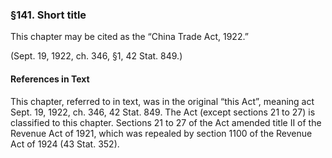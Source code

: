 ### §141. Short title ###

This chapter may be cited as the “China Trade Act, 1922.”

(Sept. 19, 1922, ch. 346, §1, 42 Stat. 849.)

#### References in Text ####

This chapter, referred to in text, was in the original “this Act”, meaning act Sept. 19, 1922, ch. 346, 42 Stat. 849. The Act (except sections 21 to 27) is classified to this chapter. Sections 21 to 27 of the Act amended title II of the Revenue Act of 1921, which was repealed by section 1100 of the Revenue Act of 1924 (43 Stat. 352).